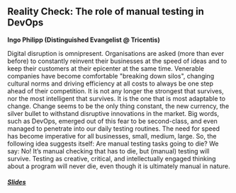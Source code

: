 ## Reality Check: The role of manual testing in DevOps
__Ingo Philipp (Distinguished Evangelist @ Tricentis)__

Digital disruption is omnipresent. Organisations are asked (more than ever before) to constantly reinvent their businesses at the speed of ideas and to keep their customers at their epicenter at the same time. Venerable companies have become comfortable "breaking down silos", changing cultural norms and driving efficiency at all costs to always be one step ahead of their competition. It is not any longer the strongest that survives, nor the most intelligent that survives. It is the one that is most adaptable to change.
Change seems to be the only thing constant, the new currency, the silver bullet to withstand disruptive innovations in the market. Big words, such as DevOps, emerged out of this fear to be second-class, and even managed to penetrate into our daily testing routines. The need for speed has become imperative for all businesses, small, medium, large.
So, the following idea suggests itself: Are manual testing tasks going to die? We say: No! It’s manual checking that has to die, but (manual) testing will survive. Testing as creative, critical, and intellectually engaged thinking about a program will never die, even though it is ultimately manual in nature.

##### [Slides](/docs/RealityCheck-TheRoleofManualTestinginDevOps.pdf)
